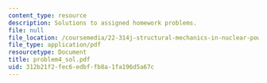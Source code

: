 ```yaml
---
content_type: resource
description: Solutions to assigned homework problems.
file: null
file_location: /coursemedia/22-314j-structural-mechanics-in-nuclear-power-technology-fall-2006/312b21f2fec6edbffb8a1fa196d5a67c_problem4_sol.pdf
file_type: application/pdf
resourcetype: Document
title: problem4_sol.pdf
uid: 312b21f2-fec6-edbf-fb8a-1fa196d5a67c
---
```

